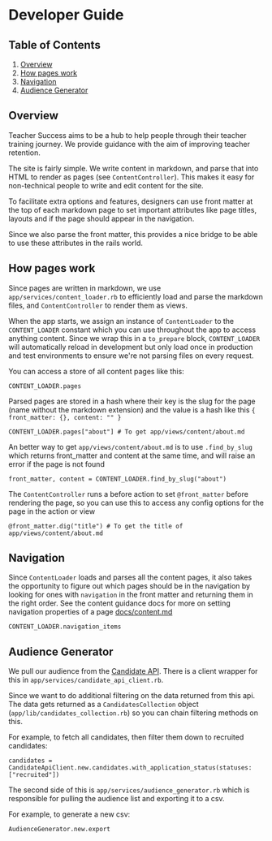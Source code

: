 # Developer Guide

## Table of Contents

 1. [Overview](#overview)
 2. [How pages work](#how-pages-work)
 3. [Navigation](#navigation)
 4. [Audience Generator](#audience-generator)

## Overview

Teacher Success aims to be a hub to help people through their teacher training journey. We provide guidance with the aim of improving teacher retention.

The site is fairly simple. We write content in markdown, and parse that into HTML to render as pages (see `ContentController`). This makes it easy for non-technical people to write and edit content for the site.

To facilitate extra options and features, designers can use front matter at the top of each markdown page to set important attributes like page titles, layouts and if the page should appear in the navigation.

Since we also parse the front matter, this provides a nice bridge to be able to use these attributes in the rails world.

## How pages work

Since pages are written in markdown, we use `app/services/content_loader.rb` to efficiently load and parse the markdown files, and `ContentController` to render them as views.

When the app starts, we assign an instance of `ContentLoader` to the `CONTENT_LOADER` constant which you can use throughout the app to access anything content. Since we wrap this in a `to_prepare` block, `CONTENT_LOADER` will automatically reload in development but only load once in production and test environments to ensure we're not parsing files on every request.

You can access a store of all content pages like this:

```
CONTENT_LOADER.pages
```

Parsed pages are stored in a hash where their key is the slug for the page (name without the markdown extension) and the value is a hash like this `{ front_matter: {}, content: "" }`

```
CONTENT_LOADER.pages["about"] # To get app/views/content/about.md
```

An better way to get `app/views/content/about.md` is to use `.find_by_slug` which returns front_matter and content at the same time, and will raise an error if the page is not found

```
front_matter, content = CONTENT_LOADER.find_by_slug("about")
```

The `ContentController` runs a before action to set `@front_matter` before rendering the page, so you can use this to access any config options for the page in the action or view

```
@front_matter.dig("title") # To get the title of app/views/content/about.md
```

## Navigation

Since `ContentLoader` loads and parses all the content pages, it also takes the opportunity to figure out which pages should be in the navigation by looking for ones with `navigation` in the front matter and returning them in the right order. See the content guidance docs for more on setting navigation properties of a page [docs/content.md](docs/content.md)

```
CONTENT_LOADER.navigation_items
```

## Audience Generator

We pull our audience from the [Candidate API](https://www.apply-for-teacher-training.service.gov.uk/candidate-api). There is a client wrapper for this in `app/services/candidate_api_client.rb`.

Since we want to do additional filtering on the data returned from this api. The data gets returned as a `CandidatesCollection` object (`app/lib/candidates_collection.rb`) so you can chain filtering methods on this.

For example, to fetch all candidates, then filter them down to recruited candidates:

```
candidates = CandidateApiClient.new.candidates.with_application_status(statuses: ["recruited"])
```

The second side of this is `app/services/audience_generator.rb` which is responsible for pulling the audience list and exporting it to a csv.

For example, to generate a new csv:

```
AudienceGenerator.new.export
```
